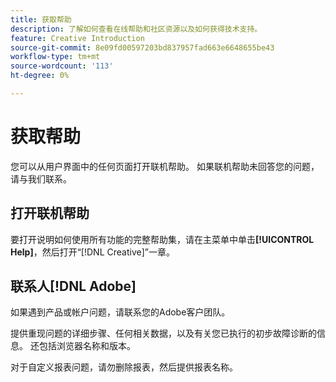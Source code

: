 ```yaml
---
title: 获取帮助
description: 了解如何查看在线帮助和社区资源以及如何获得技术支持。
feature: Creative Introduction
source-git-commit: 8e09fd00597203bd837957fad663e6648655be43
workflow-type: tm+mt
source-wordcount: '113'
ht-degree: 0%

---
```


# 获取帮助

您可以从用户界面中的任何页面打开联机帮助。 如果联机帮助未回答您的问题，请与我们联系。

## 打开联机帮助

要打开说明如何使用所有功能的完整帮助集，请在主菜单中单击&#x200B;**[!UICONTROL Help]**，然后打开“[!DNL Creative]”一章。

<!--
## Ask the Adobe Advertising community

Look for answers to your questions in the [Adobe Advertising community forums](https://experienceleaguecommunities.adobe.com/t5/adobe-advertising/ct-p/adobe-advertising-cloud-community).
-->

## 联系人[!DNL Adobe]

如果遇到产品或帐户问题，请联系您的Adobe客户团队。

提供重现问题的详细步骤、任何相关数据，以及有关您已执行的初步故障诊断的信息。 还包括浏览器名称和版本。

对于自定义报表问题，请勿删除报表，然后提供报表名称。
